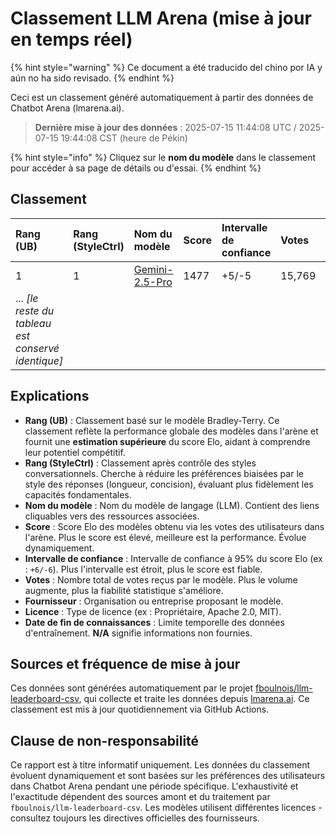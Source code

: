 # Classement LLM Arena (mise à jour en temps réel)


{% hint style="warning" %}
Ce document a été traducido del chino por IA y aún no ha sido revisado.
{% endhint %}




Ceci est un classement généré automatiquement à partir des données de Chatbot Arena (lmarena.ai).

> **Dernière mise à jour des données** : 2025-07-15 11:44:08 UTC / 2025-07-15 19:44:08 CST (heure de Pékin)

{% hint style="info" %}
Cliquez sur le **nom du modèle** dans le classement pour accéder à sa page de détails ou d'essai.
{% endhint %}

## Classement

| Rang (UB) | Rang (StyleCtrl) | Nom du modèle                                                                                                                         | Score | Intervalle de confiance | Votes     | Fournisseur               | Licence                    | Date de fin de connaissances |
|:---|:---|:---|:---|:---|:---|:---|:---|:---|
| 1 | 1 | [Gemini-2.5-Pro](http://aistudio.google.com/app/prompts/new_chat?model=gemini-2.5-pro)                                      | 1477 | +5/-5   | 15,769  | Google                 | Proprietary             | N/A       |
| ... *[le reste du tableau est conservé identique]* | | | | | | | | |

## Explications

- **Rang (UB)** : Classement basé sur le modèle Bradley-Terry. Ce classement reflète la performance globale des modèles dans l'arène et fournit une **estimation supérieure** du score Elo, aidant à comprendre leur potentiel compétitif.
- **Rang (StyleCtrl)** : Classement après contrôle des styles conversationnels. Cherche à réduire les préférences biaisées par le style des réponses (longueur, concision), évaluant plus fidèlement les capacités fondamentales.
- **Nom du modèle** : Nom du modèle de langage (LLM). Contient des liens cliquables vers des ressources associées.
- **Score** : Score Elo des modèles obtenu via les votes des utilisateurs dans l'arène. Plus le score est élevé, meilleure est la performance. Évolue dynamiquement.
- **Intervalle de confiance** : Intervalle de confiance à 95% du score Elo (ex : `+6/-6`). Plus l'intervalle est étroit, plus le score est fiable.
- **Votes** : Nombre total de votes reçus par le modèle. Plus le volume augmente, plus la fiabilité statistique s'améliore.
- **Fournisseur** : Organisation ou entreprise proposant le modèle.
- **Licence** : Type de licence (ex : Propriétaire, Apache 2.0, MIT).
- **Date de fin de connaissances** : Limite temporelle des données d'entraînement. **N/A** signifie informations non fournies.

## Sources et fréquence de mise à jour

Ces données sont générées automatiquement par le projet [fboulnois/llm-leaderboard-csv](https://github.com/fboulnois/llm-leaderboard-csv), qui collecte et traite les données depuis [lmarena.ai](https://lmarena.ai/). Ce classement est mis à jour quotidiennement via GitHub Actions.

## Clause de non-responsabilité

Ce rapport est à titre informatif uniquement. Les données du classement évoluent dynamiquement et sont basées sur les préférences des utilisateurs dans Chatbot Arena pendant une période spécifique. L'exhaustivité et l'exactitude dépendent des sources amont et du traitement par `fboulnois/llm-leaderboard-csv`. Les modèles utilisent différentes licences - consultez toujours les directives officielles des fournisseurs.